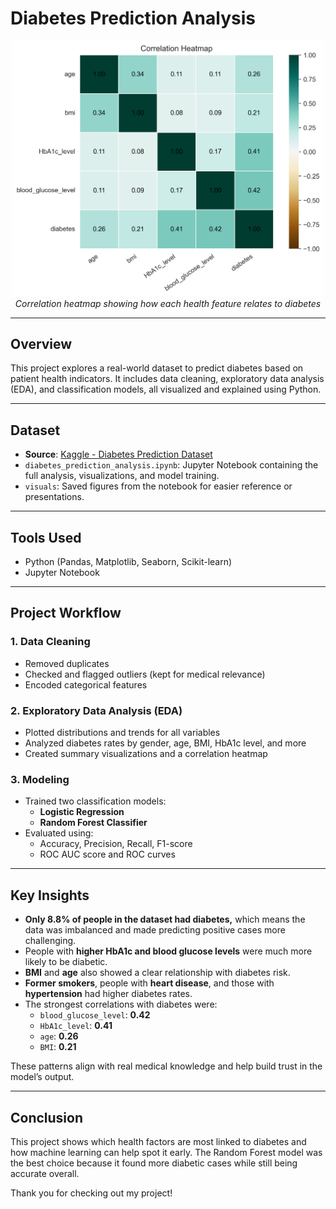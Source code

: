 # Diabetes Prediction Analysis

<p align="center">
  <img src="visuals/correlation_heatmap.png" width="500"/>
  <br>
  <em>Correlation heatmap showing how each health feature relates to diabetes</em>
</p>

---

## Overview

This project explores a real-world dataset to predict diabetes based on patient health indicators. It includes data cleaning, exploratory data analysis (EDA), and classification models, all visualized and explained using Python.

---

## Dataset

- **Source**: [Kaggle - Diabetes Prediction Dataset](https://www.kaggle.com/datasets/iammustafatz/diabetes-prediction-dataset)
- `diabetes_prediction_analysis.ipynb`: Jupyter Notebook containing the full analysis, visualizations, and model training.
- `visuals`: Saved figures from the notebook for easier reference or presentations.

---

## Tools Used

- Python (Pandas, Matplotlib, Seaborn, Scikit-learn)
- Jupyter Notebook

---

## Project Workflow

### 1. **Data Cleaning**
- Removed duplicates
- Checked and flagged outliers (kept for medical relevance)
- Encoded categorical features

### 2. **Exploratory Data Analysis (EDA)**
- Plotted distributions and trends for all variables
- Analyzed diabetes rates by gender, age, BMI, HbA1c level, and more
- Created summary visualizations and a correlation heatmap

### 3. **Modeling**
- Trained two classification models:
  - **Logistic Regression**
  - **Random Forest Classifier**
- Evaluated using:
  - Accuracy, Precision, Recall, F1-score
  - ROC AUC score and ROC curves

---

## Key Insights

- **Only 8.8% of people in the dataset had diabetes,** which means the data was imbalanced and made predicting positive cases more challenging.
- People with **higher HbA1c and blood glucose levels** were much more likely to be diabetic.
- **BMI** and **age** also showed a clear relationship with diabetes risk.
- **Former smokers**, people with **heart disease**, and those with **hypertension** had higher diabetes rates.
- The strongest correlations with diabetes were:
  - `blood_glucose_level`: **0.42**
  - `HbA1c_level`: **0.41**
  - `age`: **0.26**
  - `BMI`: **0.21**

These patterns align with real medical knowledge and help build trust in the model’s output.

---

## Conclusion

This project shows which health factors are most linked to diabetes and how machine learning can help spot it early. The Random Forest model was the best choice because it found more diabetic cases while still being accurate overall.

Thank you for checking out my project!
